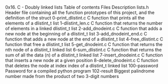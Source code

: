0x16. C - Doubly linked lists
Table of contents
Files	Description
lists.h	Header file containing all the function prototypes of this project, and the definition of the struct
0-print_dlistint.c	C function that prints all the elements of a dlistint_t list
1-dlistint_len.c	C function that returns the number of elements in a linked dlistint_t list
2-add_dnodeint.c	C function that adds a new node at the beginning of a dlistint_t list
3-add_dnodeint_end.c	C function that adds a new node at the end of a dlistint_t list
4-free_dlistint.c	C function that free a dlistint_t list
5-get_dnodeint.c	C function that returns the nth node of a dlistint_t linked list
6-sum_dlistint.c	C function that returns the sum of all the data (n) of a dlistint_t linked list
7-insert_dnodeint.c	C function that inserts a new node at a given position
8-delete_dnodeint.c	C function that deletes the node at index index of a dlistint_t linked list
100-password	Password for a compiled python program
102-result	Biggest palindrome number made from the product of two 3-digit numbers

